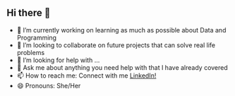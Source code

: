 ## Hi there 👋

- 🔭 I’m currently working on learning as much as possible about Data and Programming
- 👯 I’m looking to collaborate on future projects that can solve real life problems
- 🤔 I’m looking for help with ...
- 💬 Ask me about anything you need help with that I have already covered
- 📫 How to reach me: Connect with me [LinkedIn!](https://www.linkedin.com/in/victoria-igiebor/)
- 😄 Pronouns: She/Her

